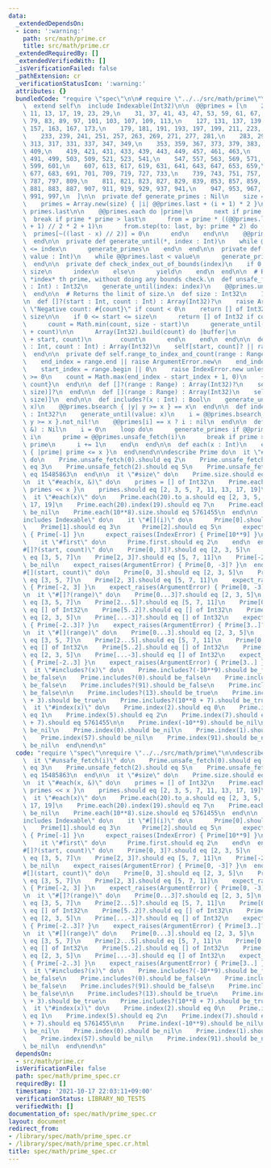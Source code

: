 ```yaml
---
data:
  _extendedDependsOn:
  - icon: ':warning:'
    path: src/math/prime.cr
    title: src/math/prime.cr
  _extendedRequiredBy: []
  _extendedVerifiedWith: []
  _isVerificationFailed: false
  _pathExtension: cr
  _verificationStatusIcon: ':warning:'
  attributes: {}
  bundledCode: "require \"spec\"\n\n# require \"../../src/math/prime\"\nmodule Prime\n\
    \  extend self\n  include Indexable(Int32)\n\n  @@primes = [\n    2, 3, 5, 7,\
    \ 11, 13, 17, 19, 23, 29,\n    31, 37, 41, 43, 47, 53, 59, 61, 67, 71,\n    73,\
    \ 79, 83, 89, 97, 101, 103, 107, 109, 113,\n    127, 131, 137, 139, 149, 151,\
    \ 157, 163, 167, 173,\n    179, 181, 191, 193, 197, 199, 211, 223, 227, 229,\n\
    \    233, 239, 241, 251, 257, 263, 269, 271, 277, 281,\n    283, 293, 307, 311,\
    \ 313, 317, 331, 337, 347, 349,\n    353, 359, 367, 373, 379, 383, 389, 397, 401,\
    \ 409,\n    419, 421, 431, 433, 439, 443, 449, 457, 461, 463,\n    467, 479, 487,\
    \ 491, 499, 503, 509, 521, 523, 541,\n    547, 557, 563, 569, 571, 577, 587, 593,\
    \ 599, 601,\n    607, 613, 617, 619, 631, 641, 643, 647, 653, 659,\n    661, 673,\
    \ 677, 683, 691, 701, 709, 719, 727, 733,\n    739, 743, 751, 757, 761, 769, 773,\
    \ 787, 797, 809,\n    811, 821, 823, 827, 829, 839, 853, 857, 859, 863,\n    877,\
    \ 881, 883, 887, 907, 911, 919, 929, 937, 941,\n    947, 953, 967, 971, 977, 983,\
    \ 991, 997,\n  ]\n\n  private def generate_primes : Nil\n    size = @@primes.size\n\
    \    primes = Array.new(size) { |i| @@primes.last + (i + 1) * 2 }\n    last =\
    \ primes.last\n\n    @@primes.each do |prime|\n      next if prime == 2\n    \
    \  break if prime * prime > last\n      from = prime * ((@@primes.last // prime\
    \ + 1) // 2 * 2 + 1)\n      from.step(to: last, by: prime * 2) do |x|\n      \
    \  primes[~((last - x) // 2)] = 0\n      end\n    end\n\n    @@primes.concat primes.reject(0)\n\
    \  end\n\n  private def generate_until(*, index : Int)\n    while @@primes.size\
    \ <= index\n      generate_primes\n    end\n  end\n\n  private def generate_until(*,\
    \ value : Int)\n    while @@primes.last < value\n      generate_primes\n    end\n\
    \  end\n\n  private def check_index_out_of_bounds(index)\n    if 0 <= index <\
    \ size\n      index\n    else\n      yield\n    end\n  end\n\n  # Returns the\
    \ *index* th prime, without doing any bounds check.\n  def unsafe_fetch(index\
    \ : Int) : Int32\n    generate_until(index: index)\n    @@primes.unsafe_fetch(index)\n\
    \  end\n\n  # Returns the limit of size.\n  def size : Int32\n    10**9\n  end\n\
    \n  def []?(start : Int, count : Int) : Array(Int32)?\n    raise ArgumentError.new\
    \ \"Negative count: #{count}\" if count < 0\n    return [] of Int32 if start ==\
    \ size\n\n    if 0 <= start <= size\n      return [] of Int32 if count == 0\n\n\
    \      count = Math.min(count, size - start)\n      generate_until(index: start\
    \ + count)\n\n      Array(Int32).build(count) do |buffer|\n        buffer.copy_from(@@primes.to_unsafe\
    \ + start, count)\n        count\n      end\n    end\n  end\n\n  def [](start\
    \ : Int, count : Int) : Array(Int32)\n    self[start, count]? || raise IndexError.new\n\
    \  end\n\n  private def self.range_to_index_and_count(range : Range, size : Int)\n\
    \    end_index = range.end || raise ArgumentError.new\n    end_index -= 1 if range.excludes_end?\n\
    \    start_index = range.begin || 0\n    raise IndexError.new unless start_index\
    \ >= 0\n    count = Math.max(end_index - start_index + 1, 0)\n    {start_index,\
    \ count}\n  end\n\n  def []?(range : Range) : Array(Int32)?\n    self[*range_to_index_and_count(range,\
    \ size)]?\n  end\n\n  def [](range : Range) : Array(Int32)\n    self[*range_to_index_and_count(range,\
    \ size)]\n  end\n\n  def includes?(x : Int) : Bool\n    generate_until(value:\
    \ x)\n    @@primes.bsearch { |y| y >= x } == x\n  end\n\n  def index(x : Int)\
    \ : Int32?\n    generate_until(value: x)\n    i = @@primes.bsearch_index { |y|\
    \ y >= x }.not_nil!\n    @@primes[i] == x ? i : nil\n  end\n\n  def each(x : Int,\
    \ &) : Nil\n    i = 0\n    loop do\n      generate_primes if @@primes.size ==\
    \ i\n      prime = @@primes.unsafe_fetch(i)\n      break if prime > x\n      yield\
    \ prime\n      i += 1\n    end\n  end\n\n  def each(x : Int)\n    each.take_while\
    \ { |prime| prime <= x }\n  end\nend\n\ndescribe Prime do\n  it \"#unsafe_fetch(i)\"\
    \ do\n    Prime.unsafe_fetch(0).should eq 2\n    Prime.unsafe_fetch(1).should\
    \ eq 3\n    Prime.unsafe_fetch(2).should eq 5\n    Prime.unsafe_fetch(999999).should\
    \ eq 15485863\n  end\n\n  it \"#size\" do\n    Prime.size.should eq 10**9\n  end\n\
    \n  it \"#each(x, &)\" do\n    primes = [] of Int32\n    Prime.each(20) { |x|\
    \ primes << x }\n    primes.should eq [2, 3, 5, 7, 11, 13, 17, 19]\n  end\n\n\
    \  it \"#each(x)\" do\n    Prime.each(20).to_a.should eq [2, 3, 5, 7, 11, 13,\
    \ 17, 19]\n    Prime.each(20).index(19).should eq 7\n    Prime.each(20).index(23).should\
    \ be_nil\n    Prime.each(10**8).size.should eq 5761455\n  end\n\n  describe \"\
    includes Indexable\" do\n    it \"#[](i)\" do\n      Prime[0].should eq 2\n  \
    \    Prime[1].should eq 3\n      Prime[2].should eq 5\n      expect_raises(IndexError)\
    \ { Prime[-1] }\n      expect_raises(IndexError) { Prime[10**9] }\n    end\n\n\
    \    it \"#first\" do\n      Prime.first.should eq 2\n    end\n  end\n\n  it \"\
    #[]?(start, count)\" do\n    Prime[0, 3]?.should eq [2, 3, 5]\n    Prime[1, 3]?.should\
    \ eq [3, 5, 7]\n    Prime[2, 3]?.should eq [5, 7, 11]\n    Prime[-2, 3]?.should\
    \ be_nil\n    expect_raises(ArgumentError) { Prime[0, -3]? }\n  end\n\n  it \"\
    #[](start, count)\" do\n    Prime[0, 3].should eq [2, 3, 5]\n    Prime[1, 3].should\
    \ eq [3, 5, 7]\n    Prime[2, 3].should eq [5, 7, 11]\n    expect_raises(IndexError)\
    \ { Prime[-2, 3] }\n    expect_raises(ArgumentError) { Prime[0, -3] }\n  end\n\
    \n  it \"#[]?(range)\" do\n    Prime[0...3]?.should eq [2, 3, 5]\n    Prime[1...4]?.should\
    \ eq [3, 5, 7]\n    Prime[2...5]?.should eq [5, 7, 11]\n    Prime[0..-3]?.should\
    \ eq [] of Int32\n    Prime[5..2]?.should eq [] of Int32\n    Prime[...3]?.should\
    \ eq [2, 3, 5]\n    Prime[...-3]?.should eq [] of Int32\n    expect_raises(IndexError)\
    \ { Prime[-2..3]? }\n    expect_raises(ArgumentError) { Prime[3..]? }\n  end\n\
    \n  it \"#[](range)\" do\n    Prime[0...3].should eq [2, 3, 5]\n    Prime[1...4].should\
    \ eq [3, 5, 7]\n    Prime[2...5].should eq [5, 7, 11]\n    Prime[0..-3].should\
    \ eq [] of Int32\n    Prime[5..2].should eq [] of Int32\n    Prime[...3].should\
    \ eq [2, 3, 5]\n    Prime[...-3].should eq [] of Int32\n    expect_raises(IndexError)\
    \ { Prime[-2..3] }\n    expect_raises(ArgumentError) { Prime[3..] }\n  end\n\n\
    \  it \"#includes?(x)\" do\n    Prime.includes?(-10**9).should be_false\n    Prime.includes?(-1).should\
    \ be_false\n    Prime.includes?(0).should be_false\n    Prime.includes?(57).should\
    \ be_false\n    Prime.includes?(91).should be_false\n    Prime.includes?(9943081).should\
    \ be_false\n\n    Prime.includes?(13).should be_true\n    Prime.includes?(10**6\
    \ + 3).should be_true\n    Prime.includes?(10**8 + 7).should be_true\n  end\n\n\
    \  it \"#index(x)\" do\n    Prime.index(2).should eq 0\n    Prime.index(3).should\
    \ eq 1\n    Prime.index(5).should eq 2\n    Prime.index(7).should eq 3\n    Prime.index(10**8\
    \ + 7).should eq 5761455\n\n    Prime.index(-10**9).should be_nil\n    Prime.index(-1).should\
    \ be_nil\n    Prime.index(0).should be_nil\n    Prime.index(1).should be_nil\n\
    \    Prime.index(57).should be_nil\n    Prime.index(91).should be_nil\n    Prime.index(9943081).should\
    \ be_nil\n  end\nend\n"
  code: "require \"spec\"\nrequire \"../../src/math/prime\"\n\ndescribe Prime do\n\
    \  it \"#unsafe_fetch(i)\" do\n    Prime.unsafe_fetch(0).should eq 2\n    Prime.unsafe_fetch(1).should\
    \ eq 3\n    Prime.unsafe_fetch(2).should eq 5\n    Prime.unsafe_fetch(999999).should\
    \ eq 15485863\n  end\n\n  it \"#size\" do\n    Prime.size.should eq 10**9\n  end\n\
    \n  it \"#each(x, &)\" do\n    primes = [] of Int32\n    Prime.each(20) { |x|\
    \ primes << x }\n    primes.should eq [2, 3, 5, 7, 11, 13, 17, 19]\n  end\n\n\
    \  it \"#each(x)\" do\n    Prime.each(20).to_a.should eq [2, 3, 5, 7, 11, 13,\
    \ 17, 19]\n    Prime.each(20).index(19).should eq 7\n    Prime.each(20).index(23).should\
    \ be_nil\n    Prime.each(10**8).size.should eq 5761455\n  end\n\n  describe \"\
    includes Indexable\" do\n    it \"#[](i)\" do\n      Prime[0].should eq 2\n  \
    \    Prime[1].should eq 3\n      Prime[2].should eq 5\n      expect_raises(IndexError)\
    \ { Prime[-1] }\n      expect_raises(IndexError) { Prime[10**9] }\n    end\n\n\
    \    it \"#first\" do\n      Prime.first.should eq 2\n    end\n  end\n\n  it \"\
    #[]?(start, count)\" do\n    Prime[0, 3]?.should eq [2, 3, 5]\n    Prime[1, 3]?.should\
    \ eq [3, 5, 7]\n    Prime[2, 3]?.should eq [5, 7, 11]\n    Prime[-2, 3]?.should\
    \ be_nil\n    expect_raises(ArgumentError) { Prime[0, -3]? }\n  end\n\n  it \"\
    #[](start, count)\" do\n    Prime[0, 3].should eq [2, 3, 5]\n    Prime[1, 3].should\
    \ eq [3, 5, 7]\n    Prime[2, 3].should eq [5, 7, 11]\n    expect_raises(IndexError)\
    \ { Prime[-2, 3] }\n    expect_raises(ArgumentError) { Prime[0, -3] }\n  end\n\
    \n  it \"#[]?(range)\" do\n    Prime[0...3]?.should eq [2, 3, 5]\n    Prime[1...4]?.should\
    \ eq [3, 5, 7]\n    Prime[2...5]?.should eq [5, 7, 11]\n    Prime[0..-3]?.should\
    \ eq [] of Int32\n    Prime[5..2]?.should eq [] of Int32\n    Prime[...3]?.should\
    \ eq [2, 3, 5]\n    Prime[...-3]?.should eq [] of Int32\n    expect_raises(IndexError)\
    \ { Prime[-2..3]? }\n    expect_raises(ArgumentError) { Prime[3..]? }\n  end\n\
    \n  it \"#[](range)\" do\n    Prime[0...3].should eq [2, 3, 5]\n    Prime[1...4].should\
    \ eq [3, 5, 7]\n    Prime[2...5].should eq [5, 7, 11]\n    Prime[0..-3].should\
    \ eq [] of Int32\n    Prime[5..2].should eq [] of Int32\n    Prime[...3].should\
    \ eq [2, 3, 5]\n    Prime[...-3].should eq [] of Int32\n    expect_raises(IndexError)\
    \ { Prime[-2..3] }\n    expect_raises(ArgumentError) { Prime[3..] }\n  end\n\n\
    \  it \"#includes?(x)\" do\n    Prime.includes?(-10**9).should be_false\n    Prime.includes?(-1).should\
    \ be_false\n    Prime.includes?(0).should be_false\n    Prime.includes?(57).should\
    \ be_false\n    Prime.includes?(91).should be_false\n    Prime.includes?(9943081).should\
    \ be_false\n\n    Prime.includes?(13).should be_true\n    Prime.includes?(10**6\
    \ + 3).should be_true\n    Prime.includes?(10**8 + 7).should be_true\n  end\n\n\
    \  it \"#index(x)\" do\n    Prime.index(2).should eq 0\n    Prime.index(3).should\
    \ eq 1\n    Prime.index(5).should eq 2\n    Prime.index(7).should eq 3\n    Prime.index(10**8\
    \ + 7).should eq 5761455\n\n    Prime.index(-10**9).should be_nil\n    Prime.index(-1).should\
    \ be_nil\n    Prime.index(0).should be_nil\n    Prime.index(1).should be_nil\n\
    \    Prime.index(57).should be_nil\n    Prime.index(91).should be_nil\n    Prime.index(9943081).should\
    \ be_nil\n  end\nend\n"
  dependsOn:
  - src/math/prime.cr
  isVerificationFile: false
  path: spec/math/prime_spec.cr
  requiredBy: []
  timestamp: '2021-10-17 22:03:11+09:00'
  verificationStatus: LIBRARY_NO_TESTS
  verifiedWith: []
documentation_of: spec/math/prime_spec.cr
layout: document
redirect_from:
- /library/spec/math/prime_spec.cr
- /library/spec/math/prime_spec.cr.html
title: spec/math/prime_spec.cr
---
```

